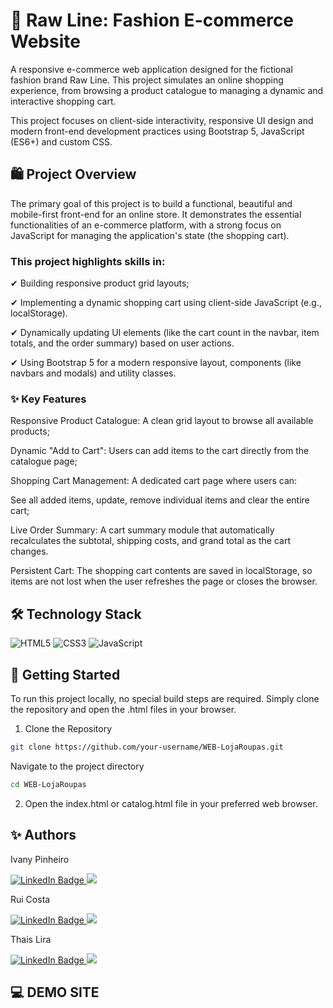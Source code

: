 # 👕 Raw Line: Fashion E-commerce Website

A responsive e-commerce web application designed for the fictional fashion brand Raw Line. This project simulates an online shopping experience, from browsing a product catalogue to managing a dynamic and interactive shopping cart.

This project focuses on client-side interactivity, responsive UI design and modern front-end development practices using Bootstrap 5, JavaScript (ES6+) and custom CSS.

## 🛍️ Project Overview
The primary goal of this project is to build a functional, beautiful and mobile-first front-end for an online store. It demonstrates the essential functionalities of an e-commerce platform, with a strong focus on JavaScript for managing the application's state (the shopping cart).

### This project highlights skills in:

✔ Building responsive product grid layouts;

✔ Implementing a dynamic shopping cart using client-side JavaScript (e.g., localStorage).

✔ Dynamically updating UI elements (like the cart count in the navbar, item totals, and the order summary) based on user actions.

✔ Using Bootstrap 5 for a modern responsive layout, components (like navbars and modals) and utility classes.

### ✨ Key Features
Responsive Product Catalogue: A clean grid layout to browse all available products;

Dynamic "Add to Cart": Users can add items to the cart directly from the catalogue page;

Shopping Cart Management: A dedicated cart page where users can:

See all added items, update, remove individual items and clear the entire cart;

Live Order Summary: A cart summary module that automatically recalculates the subtotal, shipping costs, and grand total as the cart changes.

Persistent Cart: The shopping cart contents are saved in localStorage, so items are not lost when the user refreshes the page or closes the browser.

## 🛠️ Technology Stack

![HTML5](https://img.shields.io/badge/-HTML5-E34F26?style=flat-square&logo=html5&logoColor=white)
![CSS3](https://img.shields.io/badge/-CSS3-1572B6?style=flat-square&logo=css3)
![JavaScript](https://img.shields.io/badge/-JavaScript-black?style=flat-square&logo=javascript)

## 🚀 Getting Started
To run this project locally, no special build steps are required. Simply clone the repository and open the .html files in your browser.

1. Clone the Repository

```bash 
git clone https://github.com/your-username/WEB-LojaRoupas.git
```
Navigate to the project directory

```bash 
cd WEB-LojaRoupas
``` 

2. Open the index.html or catalog.html file in your preferred web browser.


## ✨ Authors

Ivany Pinheiro

<a href="" target="_blank">
  <img src="https://img.shields.io/badge/LinkedIn-0077B5?style=for-the-badge&logo=linkedin&logoColor=white" alt="LinkedIn Badge" />
</a>

<a href="https://github.com/pin3dev" target="_blank">
<img src= "https://img.shields.io/badge/GitHub-100000?style=for-the-badge&logo=github&logoColor=white"/>
</a>

Rui Costa

<a href="" target="_blank">
  <img src="https://img.shields.io/badge/LinkedIn-0077B5?style=for-the-badge&logo=linkedin&logoColor=white" alt="LinkedIn Badge" />
</a>

<a href="https://github.com/ruifgcosta" target="_blank">
<img src= "https://img.shields.io/badge/GitHub-100000?style=for-the-badge&logo=github&logoColor=white"/>
</a>

Thais Lira

<a href="https://www.linkedin.com/in/thaisrioss/" target="_blank">
  <img src="https://img.shields.io/badge/LinkedIn-0077B5?style=for-the-badge&logo=linkedin&logoColor=white" alt="LinkedIn Badge" />
</a>

<a href="https://github.com/thaisliira" target="_blank">
<img src= "https://img.shields.io/badge/GitHub-100000?style=for-the-badge&logo=github&logoColor=white"/>
</a>

## 💻 DEMO SITE
